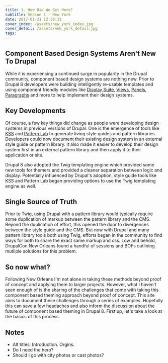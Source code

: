 ```yaml
---
title: 1. How Did We Get Here?
subtitle: Season 1 - New York
date: 2017-01-31 12:30:33
cover_index: /assets/new_york_index.jpg
cover_detail: /assets/new_york_detail.jpg
tags:
---
```


## Component Based Design Systems Aren't New To Drupal

While it is experiencing a continued surge in popularity in the Drupal community, component based design systems are nothing new.  Prior to Drupal 8 developers were building intelligently re-usable templates and using component friendly modules like [Display Suite](https://www.drupal.org/project/ds), [Views](https://www.drupal.org/project/views), [Panels](https://www.drupal.org/project/panels), [Paragraphs](https://www.drupal.org/project/paragraphs) and more to help implement their design systems.

## Key Developments

Of course, a few key things did change as people were developing design systems in previous versions of Drupal.  One is the emergence of tools like [KSS](https://github.com/kss-node/kss-node) and [Pattern Lab](http://patternlab.io/) to generate living style guides and pattern libraries.  Developers could now document their existing design system in an external style guide or pattern library. It also made it easier to develop their design system first in an external pattern library and then apply it to their application or site.

Drupal 8 also adopted the Twig templating engine which provided some new tools for themers and provided a cleaner separation between logic and display. Potentially influenced by Drupal's adoption, style guide tools like KSS and Pattern Lab began providing options to use the Twig templating engine as well.

## Single Source of Truth

Prior to Twig, using Drupal with a pattern library would typically require some duplication of markup between the pattern library and the CMS. Beyond the duplication of effort, this opened the door to divergences between the style guide and the CMS.  But now with Drupal and many pattern library tools both using Twig, efforts began in the community to find ways for both to share the exact same markup and css. Low and behold, DrupalCon New Orleans found a handful of sessions and BOFs outlining mutliple solutions for this problem.

## So now what?

Following New Orleans I'm not alone in taking these methods beyond proof of concept and applying them to larger projects. However, what I haven't seen enough of is the sharing of the challenges that come with taking this component based theming approach beyond proof of concept. This site aims to document these challenges through a series of examples. Hopefully this can save a few headaches and also inform the discussion about the future of component based theming in Drupal 8. First up, let's take a look at the basics of this process. 

## Notes
* Alt titles: Introduction. Orgins.
* Do I need the hero?
* Should I go with city photos or cast photos?